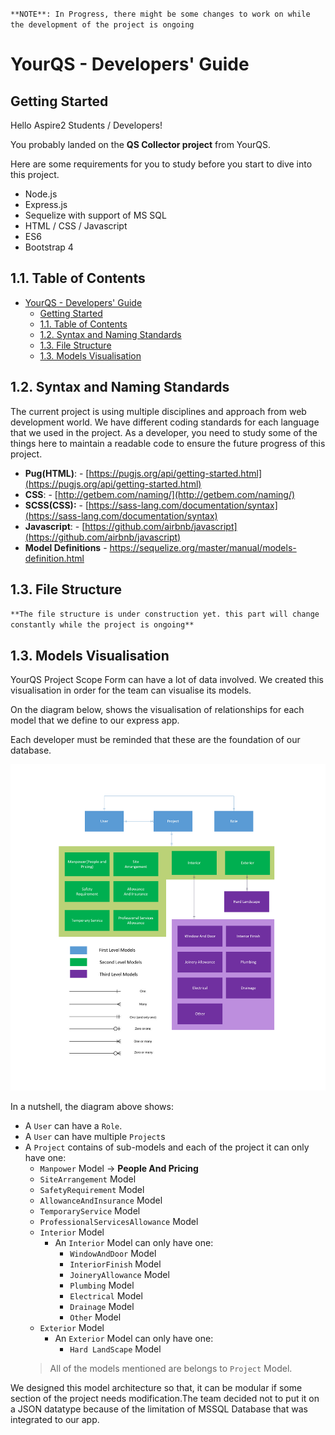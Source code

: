 `**NOTE**: In Progress, there might be some changes to work on while the development of the project is ongoing`
# YourQS - Developers' Guide

## Getting Started
Hello Aspire2 Students / Developers!

You probably landed on the **QS Collector project** from YourQS.

Here are some requirements for you to study before you start to dive into this project.
- Node.js
- Express.js
- Sequelize with support of MS SQL
- HTML / CSS / Javascript
- ES6
- Bootstrap 4

## 1.1. Table of Contents
- [YourQS - Developers' Guide](#yourqs---developers-guide)
  - [Getting Started](#getting-started)
  - [1.1. Table of Contents](#11-table-of-contents)
  - [1.2. Syntax and Naming Standards](#12-syntax-and-naming-standards)
  - [1.3. File Structure](#13-file-structure)
  - [1.3. Models Visualisation](#13-models-visualisation)

## 1.2. Syntax and Naming Standards
The current project is using multiple disciplines and approach from web development world. We have different coding standards for each language that we used in the project. As a developer, you need to study some of the things here to maintain a readable code to ensure the future progress of this project.
- **Pug(HTML)**: - [https://pugjs.org/api/getting-started.html](https://pugjs.org/api/getting-started.html)
- **CSS**: - [http://getbem.com/naming/](http://getbem.com/naming/)
- **SCSS(CSS):** - [https://sass-lang.com/documentation/syntax](https://sass-lang.com/documentation/syntax)
- **Javascript**: - [https://github.com/airbnb/javascript](https://github.com/airbnb/javascript)
- **Model Definitions** - https://sequelize.org/master/manual/models-definition.html


## 1.3. File Structure

`**The file structure is under construction yet. this part will change constantly while the project is ongoing**`

## 1.3. Models Visualisation
 YourQS Project Scope Form can have a lot of data involved. We created this visualisation in order for the team can visualise its models.

 On the diagram below, shows the visualisation of relationships for each model that we define to our express app.

Each developer must be reminded that these are the foundation of our database.

<img src="extras/models-visual.jpg" style="max-width: 100%;">

In a nutshell, the diagram above shows:
- A `User` can have a `Role`.
- A `User` can have multiple `Project`s
- A `Project` contains of sub-models and each of the project it can only have one:
  - `Manpower` Model -> **People And Pricing**
  - `SiteArrangement` Model
  - `SafetyRequirement` Model
  - `AllowanceAndInsurance` Model
  - `TemporaryService` Model
  - `ProfessionalServicesAllowance` Model
  - `Interior` Model
    - An `Interior` Model can only have one: 
      - `WindowAndDoor` Model
      - `InteriorFinish` Model
      - `JoineryAllowance` Model
      - `Plumbing` Model
      - `Electrical` Model
      - `Drainage` Model
      - `Other` Model
  - `Exterior` Model
    - An `Exterior` Model can only have one: 
      - `Hard LandScape` Model
  > All of the models mentioned are belongs to `Project` Model.

We designed this model architecture so that, it can be modular if some section of the project needs modification.The team decided not to put it on a JSON datatype because of the limitation of MSSQL Database that was integrated to our app.
